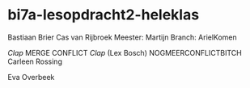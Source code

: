 # bi7a-lesopdracht2-heleklas
Bastiaan Brier
Cas van Rijbroek
Meester: Martijn
Branch: ArielKomen 


*Clap* MERGE CONFLICT *Clap* (Lex Bosch)
NOGMEERCONFLICTBITCH
Carleen Rossing


Eva Overbeek